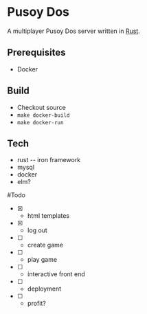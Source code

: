 # Pusoy Dos

A multiplayer Pusoy Dos server written in [Rust](https://www.rust-lang.org).

## Prerequisites
- Docker

## Build
- Checkout source
- `make docker-build` 
- `make docker-run`

## Tech
- rust
-- iron framework
- mysql
- docker
- elm?

#Todo
- [x] - html templates
- [x] - log out
- [ ] - create game
- [ ] - play game
- [ ] - interactive front end
- [ ] - deployment
- [ ] - profit?
